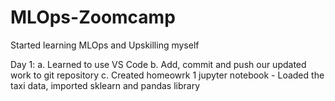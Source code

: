 # MLOps-Zoomcamp

Started learning MLOps and Upskilling myself

Day 1: 
a. Learned to use VS Code 
b. Add, commit and push our updated work to git repository
c. Created homeowrk 1 jupyter notebook - Loaded the taxi data, imported sklearn and pandas library
